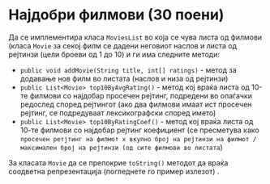 # Најдобри филмови (30 поени)

Да се имплементира класа `MoviesList` во која се чува листа од филмови (класа `Movie` за секој филм се дадени неговиот
наслов и листа од рејтинзи (цели броеви од 1 до 10) и ги има следните методи:

- `public void addMovie(String title, int[] ratings)` - метод за додавање нов филм во листата (наслов и низа од
  рејтинзи)
- `public List<Movie> top10ByAvgRating()` - метод кој враќа листа од 10-те филмови со најдобар просечен рејтинг,
  подредени во опаѓачки редослед според рејтингот (ако два филмови имаат ист просечен рејтинг, се подредуваат
  лексикографски според името)
- `public List<Movie> top10ByRatingCoef()` - метод кој враќа листа од 10-те филмови со најдобар рејтинг коефициент (се
  пресметува
  како `просечен ретјтинг на филмот x вкупно број на рејтинзи на филмот / максимален број на рејтинзи (од сите филмови во листата`)

За класата `Movie` да се препокрие `toString()` методот да враќа соодветна репрезентација (погледнете го пример излезот)
.